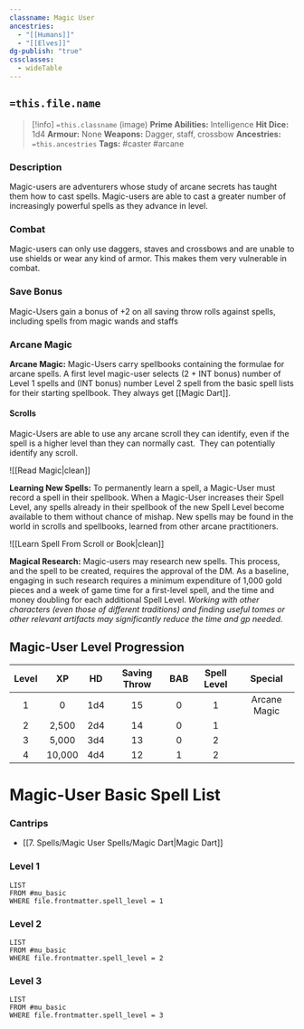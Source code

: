 ```yaml
---
classname: Magic User
ancestries:
  - "[[Humans]]"
  - "[[Elves]]"
dg-publish: "true"
cssclasses:
  - wideTable
---
```


## `=this.file.name`

 >[!info] `=this.classname`  (image)
**Prime Abilities:** Intelligence
**Hit Dice:** 1d4
**Armour:** None
**Weapons:** Dagger, staff, crossbow
**Ancestries:** `=this.ancestries`
**Tags:** #caster #arcane

 
### Description
Magic-users are adventurers whose study of arcane secrets has taught them how to cast spells. Magic-users are able to cast a greater number of increasingly powerful spells as they advance in level.

  
### Combat
Magic-users can only use daggers, staves and crossbows and are unable to use shields or wear any kind of armor. This makes them very vulnerable in combat.

### Save Bonus

Magic-Users gain a bonus of +2 on all saving throw rolls against spells, including spells from magic wands and staffs


### Arcane Magic

**Arcane Magic:** Magic-Users carry spellbooks containing the formulae for arcane spells. A first level magic-user selects (2 + INT bonus) number of Level 1 spells and (INT bonus) number Level 2 spell from the basic spell lists for their starting spellbook. They always get [[Magic Dart]].

#### Scrolls
Magic-Users are able to use any arcane scroll they can identify, even if the spell is a higher level than they can normally cast.  They can potentially identify any scroll.

![[Read Magic|clean]]


**Learning New Spells:** To permanently learn a spell, a Magic-User must record a spell in their spellbook. When a Magic-User increases their Spell Level, any spells already in their spellbook of the new Spell Level become available to them without chance of mishap. New spells may be found in the world in scrolls and spellbooks, learned from other arcane practitioners.

![[Learn Spell From Scroll or Book|clean]]

**Magical Research:** Magic-users may research new spells. This process, and the spell to be created, requires the approval of the DM. As a baseline, engaging in such research requires a minimum expenditure of 1,000 gold pieces and a week of game time for a first-level spell, and the time and money doubling for each additional Spell Level. *Working with other characters (even those of different traditions) and finding useful tomes or other relevant artifacts may significantly reduce the time and gp needed.*
   

## Magic-User Level Progression


| Level |   XP   | HD  | Saving Throw | BAB | Spell Level |   Special    | 
|:-----:|:------:|:---:|:------------:|:---:|:-----------:|:------------:|
|   1   |   0    | 1d4 |      15      |  0  |      1      | Arcane Magic |
|   2   | 2,500  | 2d4 |      14      |  0  |      1      |              |
|   3   | 5,000  | 3d4 |      13      |  0  |      2      |              |
|   4   | 10,000 | 4d4 |      12      |  1  |      2      |              |

# Magic-User Basic Spell List

### Cantrips
- [[7. Spells/Magic User Spells/Magic Dart|Magic Dart]]

### Level 1
```dataview
LIST
FROM #mu_basic 
WHERE file.frontmatter.spell_level = 1
```

### Level 2
```dataview
LIST
FROM #mu_basic 
WHERE file.frontmatter.spell_level = 2
```

### Level 3

```dataview
LIST
FROM #mu_basic 
WHERE file.frontmatter.spell_level = 3
```